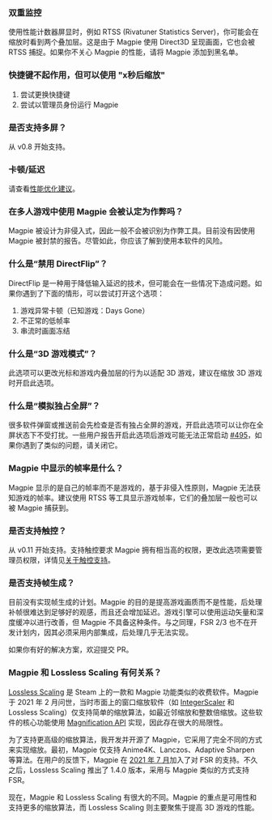 ### 双重监控

使用性能计数器屏显时，例如 RTSS (Rivatuner Statistics Server)，你可能会在缩放时看到两个叠加层。这是由于 Magpie 使用 Direct3D 呈现画面，它也会被 RTSS 捕捉。如果你不关心 Magpie 的性能，请将 Magpie 添加到黑名单。

### 快捷键不起作用，但可以使用 "x秒后缩放"

1. 尝试更换快捷键
2. 尝试以管理员身份运行 Magpie

### 是否支持多屏？

从 v0.8 开始支持。

### 卡顿/延迟

请查看[性能优化建议](https://github.com/Blinue/Magpie/wiki/性能优化建议)。

### 在多人游戏中使用 Magpie 会被认定为作弊吗？

Magpie 被设计为非侵入式，因此一般不会被识别为作弊工具。目前没有因使用 Magpie 被封禁的报告。尽管如此，你应该了解到使用本软件的风险。

### 什么是“禁用 DirectFlip”？

DirectFlip 是一种用于降低输入延迟的技术，但可能会在一些情况下造成问题。如果你遇到了下面的情形，可以尝试打开这个选项：

1. 游戏异常卡顿（已知游戏：Days Gone）
2. 不正常的低帧率
3. 串流时画面冻结

### 什么是“3D 游戏模式”？

此选项可以更改光标和游戏内叠加层的行为以适配 3D 游戏，建议在缩放 3D 游戏时开启此选项。

### 什么是“模拟独占全屏”？

很多软件弹窗或推送前会先检查是否有独占全屏的游戏，开启此选项可以让你在全屏状态下不受打扰。一些用户报告开启此选项后游戏可能无法正常启动 [#495](https://github.com/Blinue/Magpie/issues/495)，如果你遇到了类似的问题，请关闭它。

### Magpie 中显示的帧率是什么？

Magpie 显示的是自己的帧率而不是游戏的，基于非侵入性原则，Magpie 无法获知游戏的帧率。建议使用 RTSS 等工具显示游戏帧率，它们的叠加层一般也可以被 Magpie 捕获到。

### 是否支持触控？

从 v0.11 开始支持。支持触控要求 Magpie 拥有相当高的权限，更改此选项需要管理员权限，详情见[关于触控支持](https://github.com/Blinue/Magpie/wiki/关于触控支持)。

### 是否支持帧生成？

目前没有实现帧生成的计划。Magpie 的目的是提高游戏画质而不是性能，后处理补帧很难达到足够好的观感，而且还会增加延迟。游戏引擎可以使用运动矢量和深度缓冲以进行改善，但 Magpie 不具备这种条件。与之同理，FSR 2/3 也不在开发计划内，因其必须采用内部集成，后处理几乎无法实现。

如果你有好的解决方案，欢迎提交 PR。

### Magpie 和 Lossless Scaling 有何关系？

[Lossless Scaling](https://store.steampowered.com/app/993090/Lossless_Scaling/) 是 Steam 上的一款和 Magpie 功能类似的收费软件。Magpie 于 2021 年 2 月问世，当时市面上的窗口缩放软件（如 [IntegerScaler](https://tanalin.com/en/projects/integer-scaler/) 和 Lossless Scaling）仅支持简单的缩放算法，如最近邻缩放和整数倍缩放。这些软件的核心功能使用 [Magnification API](https://learn.microsoft.com/en-us/windows/win32/api/_magapi/) 实现，因此存在很大的局限性。

为了支持更高级的缩放算法，我开发并开源了 Magpie，它采用了完全不同的方式来实现缩放。最初，Magpie 仅支持 Anime4K、Lanczos、Adaptive Sharpen 等算法。在用户的反馈下，Magpie 在 [2021 年 7 月](https://github.com/Blinue/Magpie/commit/7f6c66f3b47ccd64da41d298faa7a8e185bd5299)加入了对 FSR 的支持。不久之后，Lossless Scaling 推出了 1.4.0 版本，采用与 Magpie 类似的方式支持 FSR。

现在，Magpie 和 Lossless Scaling 有很大的不同。Magpie 的重点是可用性和支持更多的缩放算法，而 Lossless Scaling 则主要聚焦于提高 3D 游戏的性能。
